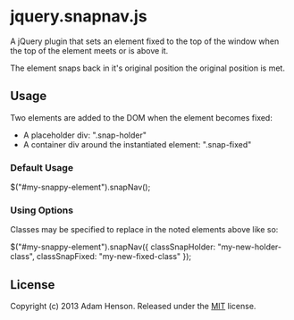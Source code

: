 jquery.snapnav.js
========================================

A jQuery plugin that sets an element fixed to the top of the window when the top of the element meets or is above it. 

The element snaps back in it's original position the original position is met.

Usage
-------------

Two elements are added to the DOM when the element becomes fixed:
  * A placeholder div: ".snap-holder"
  * A container div around the instantiated element: ".snap-fixed"

### Default Usage

$("#my-snappy-element").snapNav();

### Using Options

Classes may be specified to replace in the noted elements above like so:

$("#my-snappy-element").snapNav({ classSnapHolder: "my-new-holder-class", classSnapFixed: "my-new-fixed-class" });

License
-------

Copyright (c) 2013 Adam Henson.
Released under the [MIT](https://github.com/jsor/jcarousel/blob/master/LICENSE-MIT) license.
